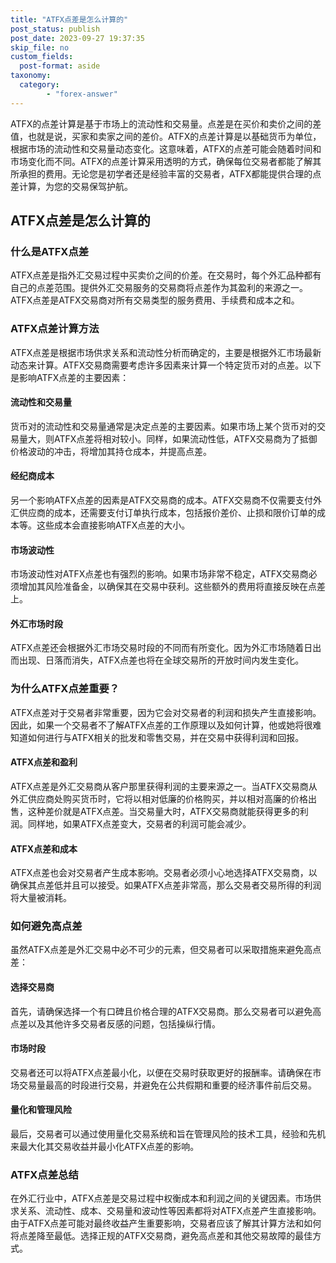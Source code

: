 ```yaml
---
title: "ATFX点差是怎么计算的"
post_status: publish
post_date: 2023-09-27 19:37:35
skip_file: no
custom_fields: 
  post-format: aside
taxonomy:
  category:
        - "forex-answer"
---
```


ATFX的点差计算是基于市场上的流动性和交易量。点差是在买价和卖价之间的差值，也就是说，买家和卖家之间的差价。ATFX的点差计算是以基础货币为单位，根据市场的流动性和交易量动态变化。这意味着，ATFX的点差可能会随着时间和市场变化而不同。ATFX的点差计算采用透明的方式，确保每位交易者都能了解其所承担的费用。无论您是初学者还是经验丰富的交易者，ATFX都能提供合理的点差计算，为您的交易保驾护航。

## ATFX点差是怎么计算的

### 什么是ATFX点差

ATFX点差是指外汇交易过程中买卖价之间的价差。在交易时，每个外汇品种都有自己的点差范围。提供外汇交易服务的交易商将点差作为其盈利的来源之一。ATFX点差是ATFX交易商对所有交易类型的服务费用、手续费和成本之和。

### ATFX点差计算方法

ATFX点差是根据市场供求关系和流动性分析而确定的，主要是根据外汇市场最新动态来计算。ATFX交易商需要考虑许多因素来计算一个特定货币对的点差。以下是影响ATFX点差的主要因素：

#### 流动性和交易量

货币对的流动性和交易量通常是决定点差的主要因素。如果市场上某个货币对的交易量大，则ATFX点差将相对较小。同样，如果流动性低，ATFX交易商为了抵御价格波动的冲击，将增加其持仓成本，并提高点差。

#### 经纪商成本

另一个影响ATFX点差的因素是ATFX交易商的成本。ATFX交易商不仅需要支付外汇供应商的成本，还需要支付订单执行成本，包括报价差价、止损和限价订单的成本等。这些成本会直接影响ATFX点差的大小。

#### 市场波动性

市场波动性对ATFX点差也有强烈的影响。如果市场非常不稳定，ATFX交易商必须增加其风险准备金，以确保其在交易中获利。这些额外的费用将直接反映在点差上。

#### 外汇市场时段

ATFX点差还会根据外汇市场交易时段的不同而有所变化。因为外汇市场随着日出而出现、日落而消失，ATFX点差也将在全球交易所的开放时间内发生变化。

### 为什么ATFX点差重要？

ATFX点差对于交易者非常重要，因为它会对交易者的利润和损失产生直接影响。因此，如果一个交易者不了解ATFX点差的工作原理以及如何计算，他或她将很难知道如何进行与ATFX相关的批发和零售交易，并在交易中获得利润和回报。

#### ATFX点差和盈利

ATFX点差是外汇交易商从客户那里获得利润的主要来源之一。当ATFX交易商从外汇供应商处购买货币时，它将以相对低廉的价格购买，并以相对高廉的价格出售，这种差价就是ATFX点差。当交易量大时，ATFX交易商就能获得更多的利润。同样地，如果ATFX点差变大，交易者的利润可能会减少。

#### ATFX点差和成本

ATFX点差也会对交易者产生成本影响。交易者必须小心地选择ATFX交易商，以确保其点差低并且可以接受。如果ATFX点差非常高，那么交易者交易所得的利润将大量被消耗。

### 如何避免高点差

虽然ATFX点差是外汇交易中必不可少的元素，但交易者可以采取措施来避免高点差：

#### 选择交易商

首先，请确保选择一个有口碑且价格合理的ATFX交易商。那么交易者可以避免高点差以及其他许多交易者反感的问题，包括操纵行情。

#### 市场时段

交易者还可以将ATFX点差最小化，以便在交易时获取更好的报酬率。请确保在市场交易量最高的时段进行交易，并避免在公共假期和重要的经济事件前后交易。

#### 量化和管理风险

最后，交易者可以通过使用量化交易系统和旨在管理风险的技术工具，经验和先机来最大化其交易收益并最小化ATFX点差的影响。

### ATFX点差总结

在外汇行业中，ATFX点差是交易过程中权衡成本和利润之间的关键因素。市场供求关系、流动性、成本、交易量和波动性等因素都将对ATFX点差产生直接影响。由于ATFX点差可能对最终收益产生重要影响，交易者应该了解其计算方法和如何将点差降至最低。选择正规的ATFX交易商，避免高点差和其他交易故障的最佳方式。 
